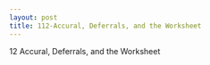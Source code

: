 ```yaml
---
layout: post
title: 112-Accural, Deferrals, and the Worksheet
--- 
```


12 Accural, Deferrals, and the Worksheet   
